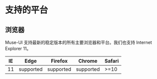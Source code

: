 # 支持的平台

## 浏览器

Muse-UI 支持最新的稳定版本的所有主要浏览器和平台。我们也支持 Internet Explorer 11。

| IE |	Edge |	Firefox |	Chrome | Safari |
|-----|------|----------|--------|--------|
| 11 | supported | supported | supported | >=10 |


